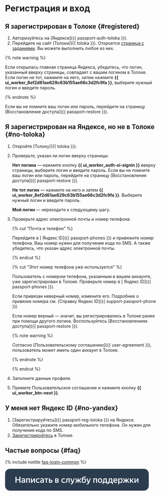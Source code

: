 # Регистрация и вход

## Я зарегистрирован в Толоке {#registered}

1. Авторизуйтесь на [Яндексе]({{ passport-auth-toloka }}).
1. Перейдите на сайт [Толоки]({{ toloka }}). Откроется [страница с заданиями](task-select.md). Вы можете выполнить любое из них.

{% note warning %}

Если открылась главная страница Яндекса, убедитесь, что логин, указанный вверху страницы, совпадает с вашим логином в Толоке. Если логин не тот, нажмите на него, затем нажмите **{{ ui_worker_8ef2d61ae629c63b155ae66c3d2fc9fa }}**, выберите нужный логин и введите пароль.

{% endnote %}

Если вы не помните ваш логин или пароль, перейдите на страницу [Восстановление доступа]({{ passport-restore }}).

## Я зарегистрирован на Яндексе, но не в Толоке {#no-toloka}

1. Откройте [Толоку]({{ toloka }}).
1. Проверьте, указан ли логин вверху страницы:

    **Нет логина** — нажмите кнопку **{{ ui_worker_auth-si-signin }}** вверху страницы, выберите логин и введите пароль. Если вы не помните ваш логин или пароль, перейдите на страницу [Восстановление доступа]({{ passport-restore }}).

    **Не тот логин** — нажмите на него и затем **{{ ui_worker_8ef2d61ae629c63b155ae66c3d2fc9fa }}**. Выберите нужный логин и введите пароль.

    **Мой логин** — нереходите к следующему шагу.
2. Проверьте адрес электронной почты и номер телефона:

    {% cut "Почта и телефон" %}

    Перейдите в [ Яндекс ID]({{ passport-phones }}) и привяжите номер телефона. Ваш номер нужен для получения кода по SMS. А также убедитесь, что указан адрес электронной почты.

    {% endcut %}

    {% cut "Этот номер телефона уже используется" %}

    Пользователь с номером телефона, указанным в вашем аккаунте, уже зарегистрирован в Толоке. Проверьте номер в [ Яндекс ID]({{ passport-phones }}).

    Если привязан неверный номер, измените его. Подробнее о привязке номера см. [Справку Яндекс ID]({{ support-passport-phone }})

    Если номер верный — значит, вы регистрировались в Толоке ранее при помощи другого логина. Воспользуйтесь [Восстановлением доступа]({{ passport-restore }}).

    {% note warning %}

    Согласно [Пользовательскому соглашению]({{ user-agreement }}), пользователь может иметь один аккаунт в Толоке.

    {% endnote %}

    {% endcut %}
3. Заполните данные профиля.
4. Примите Пользовательское соглашение и нажмите кнопку **{{ ui_worker_btn-next }}**.

## У меня нет Яндекс ID {#no-yandex}

1. [Зарегистрируйтесь]({{ passport-reg-toloka }}) на Яндексе. Обязательно укажите номер мобильного телефона. Он нужен для получения кода по SMS.
1. [Зарегистрируйтесь](#no-toloka) в Толоке.


## Частые вопросы {#faq}

{% include notitle [faq-login-common](_includes/register/id-faq/login-common.md) %}

[![](assets/buttons/contact-support.svg)](troubleshooting/troubleshooting.md#registration)

